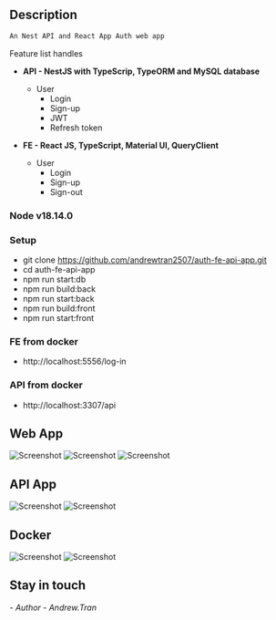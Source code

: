 ## Description
```bash
An Nest API and React App Auth web app
```
Feature list handles
- **API - NestJS with TypeScrip, TypeORM and MySQL database**
  - User
    - Login
    - Sign-up
    - JWT
    - Refresh token

- **FE - React JS, TypeScript, Material UI, QueryClient**
  - User
    - Login
    - Sign-up
    - Sign-out

### Node v18.14.0

### Setup
- git clone https://github.com/andrewtran2507/auth-fe-api-app.git
- cd auth-fe-api-app
- npm run start:db
- npm run build:back
- npm run start:back
- npm run build:front
- npm run start:front
### FE from docker
- http://localhost:5556/log-in
### API from docker
- http://localhost:3307/api 
## Web App
![Screenshot](demo/sign-up.png?raw=true)
![Screenshot](demo/login-page.png?raw=true)
![Screenshot](demo/ui-ut.png?raw=true)
## API App
![Screenshot](demo/api-swagger.png?raw=true)
![Screenshot](demo/api-ut.png?raw=true)
## Docker
![Screenshot](demo/docker-image.png?raw=true)
![Screenshot](demo/docker-container.png?raw=true)

## Stay in touch

*- Author - Andrew.Tran*
